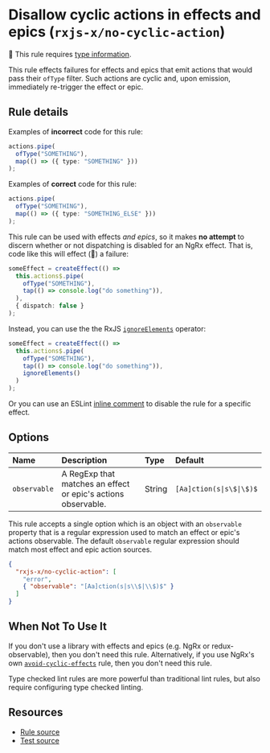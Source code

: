 # Disallow cyclic actions in effects and epics (`rxjs-x/no-cyclic-action`)

💭 This rule requires [type information](https://typescript-eslint.io/linting/typed-linting).

<!-- end auto-generated rule header -->

This rule effects failures for effects and epics that emit actions that would pass their `ofType` filter. Such actions are cyclic and, upon emission, immediately re-trigger the effect or epic.

## Rule details

Examples of **incorrect** code for this rule:

```ts
actions.pipe(
  ofType("SOMETHING"),
  map(() => ({ type: "SOMETHING" }))
);
```

Examples of **correct** code for this rule:

```ts
actions.pipe(
  ofType("SOMETHING"),
  map(() => ({ type: "SOMETHING_ELSE" }))
);
```

This rule can be used with effects _and epics_, so it makes **no attempt** to discern whether or not dispatching is disabled for an NgRx effect. That is, code like this will effect (🙈) a failure:

```ts
someEffect = createEffect(() =>
  this.actions$.pipe(
    ofType("SOMETHING"),
    tap(() => console.log("do something")),
  ),
  { dispatch: false }
);
```

Instead, you can use the the RxJS [`ignoreElements`](https://rxjs.dev/api/operators/ignoreElements) operator:

```ts
someEffect = createEffect(() =>
  this.actions$.pipe(
    ofType("SOMETHING"),
    tap(() => console.log("do something")),
    ignoreElements()
  )
);
```

Or you can use an ESLint [inline comment](https://eslint.org/docs/user-guide/configuring#disabling-rules-with-inline-comments) to disable the rule for a specific effect.

## Options

<!-- begin auto-generated rule options list -->

| Name         | Description                                                   | Type   | Default                  |
| :----------- | :------------------------------------------------------------ | :----- | :----------------------- |
| `observable` | A RegExp that matches an effect or epic's actions observable. | String | `[Aa]ction(s\|s\$\|\$)$` |

<!-- end auto-generated rule options list -->

This rule accepts a single option which is an object with an `observable` property that is a regular expression used to match an effect or epic's actions observable. The default `observable` regular expression should match most effect and epic action sources.

```json
{
  "rxjs-x/no-cyclic-action": [
    "error",
    { "observable": "[Aa]ction(s|s\\$|\\$)$" }
  ]
}
```

## When Not To Use It

If you don't use a library with effects and epics (e.g. NgRx or redux-observable),
then you don't need this rule.
Alternatively, if you use NgRx's own [`avoid-cyclic-effects`](https://ngrx.io/guide/eslint-plugin/rules/avoid-cyclic-effects) rule,
then you don't need this rule.

Type checked lint rules are more powerful than traditional lint rules, but also require configuring type checked linting.

## Resources

- [Rule source](/src/rules/no-cyclic-action.ts)
- [Test source](/tests/rules/no-cyclic-action.test.ts)
